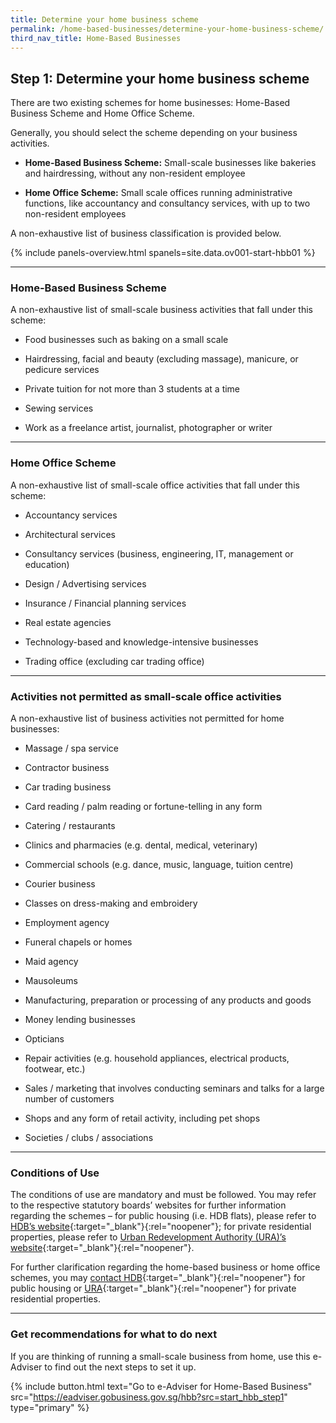 ```yaml
---
title: Determine your home business scheme
permalink: /home-based-businesses/determine-your-home-business-scheme/
third_nav_title: Home-Based Businesses
---
```


## Step 1: Determine your home business scheme

There are two existing schemes for home businesses: Home-Based Business Scheme and Home Office Scheme.

Generally, you should select the scheme depending on your business activities. 

- <b>Home-Based Business Scheme:</b> Small-scale businesses like bakeries and hairdressing, without any non-resident employee

- <b>Home Office Scheme:</b> Small scale offices running administrative functions, like accountancy and consultancy services, with up to two non-resident employees 

A non-exhaustive list of business classification is provided below.

{% include panels-overview.html spanels=site.data.ov001-start-hbb01 %}

<hr>

<a name="home_based_biz_scheme"></a>
### Home-Based Business Scheme

A non-exhaustive list of small-scale business activities that fall under this scheme:

- Food businesses such as baking on a small scale

- Hairdressing, facial and beauty (excluding massage), manicure, or pedicure services

- Private tuition for not more than 3 students at a time

- Sewing services

- Work as a freelance artist, journalist, photographer or writer

<hr>

<a name="home-office-scheme"></a>
### Home Office Scheme

A non-exhaustive list of small-scale office activities that fall under this scheme:

- Accountancy services

- Architectural services

- Consultancy services (business, engineering, IT, management or education)

- Design / Advertising services

- Insurance / Financial planning services

- Real estate agencies

- Technology-based and knowledge-intensive businesses

- Trading office (excluding car trading office)

<hr>

<a name="activities_not_permitted"></a>
### Activities not permitted as small-scale office activities

A non-exhaustive list of business activities not permitted for home businesses:

- Massage / spa service 

- Contractor business

- Car trading business

- Card reading / palm reading or fortune-telling in any form

- Catering / restaurants

- Clinics and pharmacies (e.g. dental, medical, veterinary)

- Commercial schools (e.g. dance, music, language, tuition centre)

- Courier business

- Classes on dress-making and embroidery

- Employment agency

- Funeral chapels or homes

- Maid agency

- Mausoleums

- Manufacturing, preparation or processing of any products and goods

- Money lending businesses

- Opticians

- Repair activities (e.g. household appliances, electrical products, footwear, etc.)

- Sales / marketing that involves conducting seminars and talks for a large number of customers

- Shops and any form of retail activity, including pet shops

- Societies / clubs / associations

<hr>

<a name="conditions_of_use"></a>
### Conditions of Use

The conditions of use are mandatory and must be followed. You may refer to the respective statutory boards’ websites for further information regarding the schemes – for public housing (i.e. HDB flats), please refer to [HDB’s website](https://www.hdb.gov.sg/residential/living-in-an-hdb-flat/home-business){:target="_blank"}{:rel="noopener"}; for private residential properties, please refer to [Urban Redevelopment Authority (URA)’s website](https://www.ura.gov.sg/Corporate/Guidelines/Home-Business){:target="_blank"}{:rel="noopener"}.

For further clarification regarding the home-based business or home office schemes, you may [contact HDB](https://hdb.gov.sg/efeedback){:target="_blank"}{:rel="noopener"} for public housing or [URA](https://www.ura.gov.sg/feedbackWeb/contactus_feedback.jsp){:target="_blank"}{:rel="noopener"} for private residential properties.

<hr>

<a name="next_step_recommendation"></a>
### Get recommendations for what to do next

If you are thinking of running a small-scale business from home, use this e-Adviser to find out the next steps to set it up.

{% include button.html text="Go to e-Adviser for Home-Based Business" src="https://eadviser.gobusiness.gov.sg/hbb?src=start_hbb_step1" type="primary" %}

